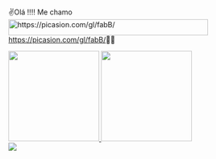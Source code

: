 ✌Olá !!!! Me chamo <a href="https://picasion.com/gl/fabB/"><img src="https://i.picasion.com/gl/91/fabB.gif" width="396" height="32" border="0" alt="https://picasion.com/gl/fabB/" /></a><br /><a href="https://picasion.com/gl/fabB/">https://picasion.com/gl/fabB/</a>👩🏻

<a href="https://github.com/FernandaMouraQA">
  <img height="180em" src="https://github-readme-stats.vercel.app/api?username=FernandaMoura&show_icons=false&theme=radical&include_all_commits=false&count_private=false"/>
  <img height="180em" src="https://github-readme-stats.vercel.app/api/top-langs/?username=FernandaMoura&layout=compact&langs_count=7&theme=radical"/>
  
  </div>
  
  <div>
  <a href="https://www.linkedin.com/in/fernanda-moura-736a76212" target="_blank"><img src="https://img.shields.io/badge/-LinkedIn-%230077B5?style=for-the-badge&logo=linkedin&logoColor=white" target="_blank"></a> 
   
  </div>
